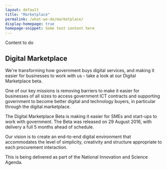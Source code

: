 ```yaml
---
layout: default
title: "Marketplace"
permalink: /what-we-do/marketplace/
display-homepage: true
homepage-snippet: Some test content here
---
```


Content to do

## Digital Marketplace

We're transforming how government buys digital services, and making it easier for businesses to work with us - take a look at our Digital Marketplace beta.

One of our key missions is removing barriers to make it easier for businesses of all sizes to access government ICT contracts and supporting government to become better digital and technology buyers, in particular through the digital marketplace.

The Digital Marketplace Beta is making it easier for SMEs and start-ups to work with government. The Beta was released on 29 August 2016, with delivery a full 5 months ahead of schedule.

Our vision is to create an end-to-end digital environment that accommodates the level of simplicity, creativity and structure appropriate to each procurement interaction. 

This is being delivered as part of the National Innovation and Science Agenda.
